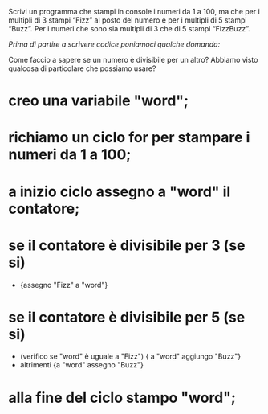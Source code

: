 Scrivi un programma che stampi in console i numeri da 1 a 100,
ma che per i multipli di 3 stampi “Fizz” al posto del numero e per i multipli di 5 stampi “Buzz”.
Per i numeri che sono sia multipli di 3 che di 5 stampi “FizzBuzz”.

_Prima di partire a scrivere codice poniamoci qualche domanda:_

Come faccio a sapere se un numero è divisibile per un altro?
Abbiamo visto qualcosa di particolare che possiamo usare?

# creo una variabile "word";

# richiamo un ciclo for per stampare i numeri da 1 a 100;

# a inizio ciclo assegno a "word" il contatore;

# se il contatore è divisibile per 3 (se si)

- {assegno "Fizz" a "word"}

# se il contatore è divisibile per 5 (se si)

- (verifico se "word" è uguale a "Fizz") { a "word" aggiungo "Buzz"}
- altrimenti {a "word" assegno "Buzz"}

# alla fine del ciclo stampo "word";
